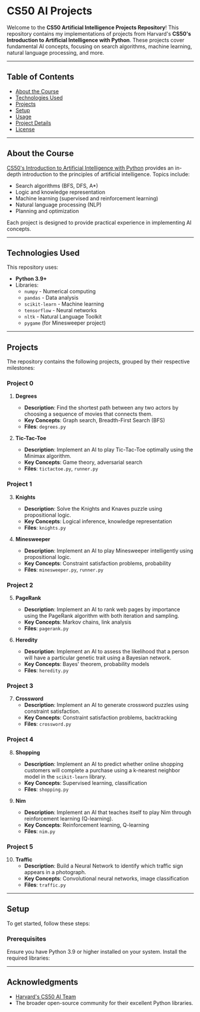 # CS50 AI Projects

Welcome to the **CS50 Artificial Intelligence Projects Repository**! This repository contains my implementations of projects from Harvard's **CS50's Introduction to Artificial Intelligence with Python**. These projects cover fundamental AI concepts, focusing on search algorithms, machine learning, natural language processing, and more.

---

## Table of Contents
- [About the Course](#about-the-course)
- [Technologies Used](#technologies-used)
- [Projects](#projects)
- [Setup](#setup)
- [Usage](#usage)
- [Project Details](#project-details)
- [License](#license)

---

## About the Course

[CS50's Introduction to Artificial Intelligence with Python](https://cs50.harvard.edu/ai/) provides an in-depth introduction to the principles of artificial intelligence. Topics include:
- Search algorithms (BFS, DFS, A*)
- Logic and knowledge representation
- Machine learning (supervised and reinforcement learning)
- Natural language processing (NLP)
- Planning and optimization

Each project is designed to provide practical experience in implementing AI concepts.

---

## Technologies Used

This repository uses:
- **Python 3.9+**
- Libraries:
  - `numpy` - Numerical computing
  - `pandas` - Data analysis
  - `scikit-learn` - Machine learning
  - `tensorflow` - Neural networks
  - `nltk` - Natural Language Toolkit
  - `pygame` (for Minesweeper project)

---

## Projects

The repository contains the following projects, grouped by their respective milestones:

### Project 0

1. **Degrees**
   - **Description**: Find the shortest path between any two actors by choosing a sequence of movies that connects them.
   - **Key Concepts**: Graph search, Breadth-First Search (BFS)
   - **Files**: `degrees.py`

2. **Tic-Tac-Toe**
   - **Description**: Implement an AI to play Tic-Tac-Toe optimally using the Minimax algorithm.
   - **Key Concepts**: Game theory, adversarial search
   - **Files**: `tictactoe.py`, `runner.py`

### Project 1

3. **Knights**
   - **Description**: Solve the Knights and Knaves puzzle using propositional logic.
   - **Key Concepts**: Logical inference, knowledge representation
   - **Files**: `knights.py`

4. **Minesweeper**
   - **Description**: Implement an AI to play Minesweeper intelligently using propositional logic.
   - **Key Concepts**: Constraint satisfaction problems, probability
   - **Files**: `minesweeper.py`, `runner.py`

### Project 2

5. **PageRank**
   - **Description**: Implement an AI to rank web pages by importance using the PageRank algorithm with both iteration and sampling.
   - **Key Concepts**: Markov chains, link analysis
   - **Files**: `pagerank.py`

6. **Heredity**
   - **Description**: Implement an AI to assess the likelihood that a person will have a particular genetic trait using a Bayesian network.
   - **Key Concepts**: Bayes' theorem, probability models
   - **Files**: `heredity.py`

### Project 3

7. **Crossword**
   - **Description**: Implement an AI to generate crossword puzzles using constraint satisfaction.
   - **Key Concepts**: Constraint satisfaction problems, backtracking
   - **Files**: `crossword.py`

### Project 4

8. **Shopping**
   - **Description**: Implement an AI to predict whether online shopping customers will complete a purchase using a k-nearest neighbor model in the `scikit-learn` library.
   - **Key Concepts**: Supervised learning, classification
   - **Files**: `shopping.py`

9. **Nim**
   - **Description**: Implement an AI that teaches itself to play Nim through reinforcement learning (Q-learning).
   - **Key Concepts**: Reinforcement learning, Q-learning
   - **Files**: `nim.py`

### Project 5

10. **Traffic**
    - **Description**: Build a Neural Network to identify which traffic sign appears in a photograph.
    - **Key Concepts**: Convolutional neural networks, image classification
    - **Files**: `traffic.py`

---

## Setup

To get started, follow these steps:

### Prerequisites
Ensure you have Python 3.9 or higher installed on your system. Install the required libraries:


---

## Acknowledgments

- [Harvard's CS50 AI Team](https://cs50.harvard.edu/ai/)
- The broader open-source community for their excellent Python libraries.
